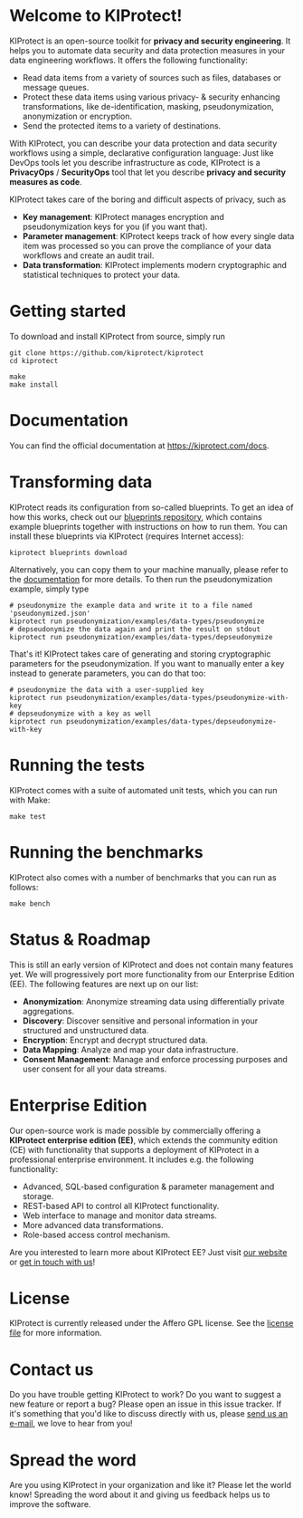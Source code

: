 # Welcome to KIProtect!

KIProtect is an open-source toolkit for **privacy and security engineering**. It
helps you to automate data security and data protection measures in your
data engineering workflows. It offers the following functionality:

- Read data items from a variety of sources such as files, databases or
  message queues.
- Protect these data items using various privacy- & security enhancing
  transformations, like de-identification, masking, pseudonymization,
  anonymization or encryption.
- Send the protected items to a variety of destinations.

With KIProtect, you can describe your data protection and data security
workflows using a simple, declarative configuration language: Just like DevOps
tools let you describe infrastructure as code, KIProtect is a **PrivacyOps** /
**SecurityOps** tool that let you describe **privacy and security measures
as code**.

KIProtect takes care of the boring and difficult aspects of privacy, such as

- **Key management**: KIProtect manages encryption and pseudonymization
  keys for you (if you want that).
- **Parameter management**: KIProtect keeps track of how every single data item
  was processed so you can prove the compliance of your data workflows
  and create an audit trail.
- **Data transformation**: KIProtect implements modern cryptographic and
  statistical techniques to protect your data.

# Getting started

To download and install KIProtect from source, simply run

    git clone https://github.com/kiprotect/kiprotect
    cd kiprotect

    make
    make install

# Documentation

You can find the official documentation at https://kiprotect.com/docs.

# Transforming data

KIProtect reads its configuration from so-called blueprints. To get an idea
of how this works, check out our
[blueprints repository](https://github.com/kiprotect/blueprints), which contains
example blueprints together with instructions on how to run them. You can
install these blueprints via KIProtect (requires Internet access):

    kiprotect blueprints download

Alternatively, you can copy them to your machine manually, please refer to the
[documentation](https://kiprotect.com/docs/components/blueprints) for more details.
To then run the pseudonymization example, simply type

    # pseudonymize the example data and write it to a file named 'pseudonymized.json'
    kiprotect run pseudonymization/examples/data-types/pseudonymize
    # depseudonymize the data again and print the result on stdout
    kiprotect run pseudonymization/examples/data-types/depseudonymize

That's it! KIProtect takes care of generating and storing cryptographic
parameters for the pseudonymization. If you want to manually enter a key instead
to generate parameters, you can do that too:

    # pseudonymize the data with a user-supplied key
    kiprotect run pseudonymization/examples/data-types/pseudonymize-with-key
    # depseudonymize with a key as well
    kiprotect run pseudonymization/examples/data-types/depseudonymize-with-key

# Running the tests

KIProtect comes with a suite of automated unit tests, which you can run with
Make:

    make test

# Running the benchmarks

KIProtect also comes with a number of benchmarks that you can run as follows:

    make bench

# Status & Roadmap

This is still an early version of KIProtect and does not contain many features
yet. We will progressively port more functionality from our Enterprise Edition
(EE). The following features are next up on our list:

- **Anonymization**: Anonymize streaming data using differentially private
  aggregations.
- **Discovery**: Discover sensitive and personal information in your structured
  and unstructured data.
- **Encryption**: Encrypt and decrypt structured data.
- **Data Mapping**: Analyze and map your data infrastructure.
- **Consent Management**: Manage and enforce processing purposes and
  user consent for all your data streams.

# Enterprise Edition

Our open-source work is made possible by commercially offering a **KIProtect
enterprise edition (EE)**, which extends the community edition (CE) with
functionality that supports a deployment of KIProtect in a professional
enterprise environment. It includes e.g. the following functionality:

- Advanced, SQL-based configuration & parameter management and storage.
- REST-based API to control all KIProtect functionality.
- Web interface to manage and monitor data streams.
- More advanced data transformations.
- Role-based access control mechanism.

Are you interested to learn more about KIProtect EE? Just visit
[our website](https://kiprotect.com) or [get in touch with us](ee@kiprotect.com)!

# License

KIProtect is currently released under the Affero GPL license. See the
[license file](LICENSE) for more information.

# Contact us

Do you have trouble getting KIProtect to work? Do you want to suggest a new
feature or report a bug? Please open an issue in this issue tracker. If
it's something that you'd like to discuss directly with us, please
[send us an e-mail](ce@kiprotect.com), we love to hear from you!

# Spread the word

Are you using KIProtect in your organization and like it? Please let the world
know! Spreading the word about it and giving us feedback helps us to improve
the software.
